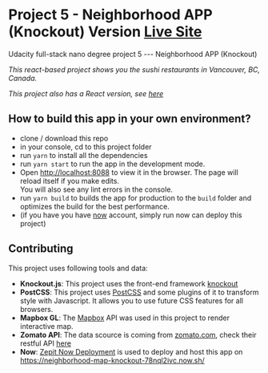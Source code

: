 # Project 5 - Neighborhood APP (Knockout) Version [Live Site](https://neighborhood-map-knockout-78nql2ivc.now.sh/)
Udacity full-stack nano degree project 5 --- Neighborhood APP (Knockout)

_This react-based project shows you the sushi restaurants in Vancouver, BC, Canada._

_This project also has a React version, see [here](https://github.com/jisi724/Udacity-Full-Stack-Nanodegree/tree/5-Neighbour-Map-React)_

## How to build this app in your own environment?
- clone / download this repo
- in your console, cd to this project folder
- run `yarn` to install all the dependencies
- run `yarn start` to run the app in the development mode.
- Open [http://localhost:8088](http://localhost:8088) to view it in the browser.
The page will reload itself if you make edits.<br>
You will also see any lint errors in the console.
- run `yarn build` to builds the app for production to the `build` folder and optimizes the build for the best performance.
- (if you have you have [now](https://zeit.co/now) account, simply run now can deploy this project)

## Contributing
This project uses following tools and data:
- **Knockout.js**: This project uses the front-end framework [knockout](https://knockoutjs.com/index.html)
- **PostCSS**: This project uses [PostCSS](https://github.com/postcss/postcss) and some plugins of it to transform style with Javascript. It allows you to use future CSS features for all browsers.
- **Mapbox GL**: The [Mapbox](https://www.mapbox.com/) API was used in this project to render interactive map.
- **Zomato API**: The data scource is coming from [zomato.com](https://www.zomato.com/vancouver), check their restful API [here](https://developers.zomato.com/api)
- **Now**: [Zepit Now Deployment](https://zeit.co/now) is used to deploy and host this app on https://neighborhood-map-knockout-78nql2ivc.now.sh/